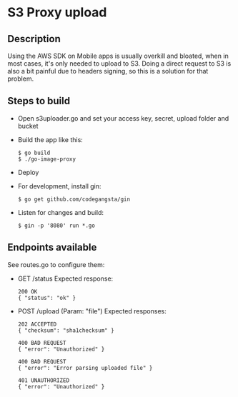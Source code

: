 # S3 Proxy upload

## Description

Using the AWS SDK on Mobile apps is usually overkill and bloated, when in most cases, it's only needed to upload to S3. Doing a direct request to S3 is also a bit painful due to headers signing, so this is a solution for that problem.

## Steps to build

* Open s3uploader.go and set your access key, secret, upload folder and bucket
* Build the app like this:

  ```
  $ go build
  $ ./go-image-proxy
  ```

* Deploy

* For development, install gin:
  ```
  $ go get github.com/codegangsta/gin
  ```

* Listen for changes and build:
  ```
  $ gin -p '8080' run *.go
  ```

## Endpoints available

See routes.go to configure them:

* GET /status
  Expected response:

  ```
  200 OK
  { "status": "ok" }
  ```

* POST /upload (Param: "file")
  Expected responses:

  ```
  202 ACCEPTED
  { "checksum": "sha1checksum" }
  ```

  ```
  400 BAD REQUEST
  { "error": "Unauthorized" }
  ```

  ```
  400 BAD REQUEST
  { "error": "Error parsing uploaded file" }
  ```

  ```
  401 UNAUTHORIZED
  { "error": "Unauthorized" }
  ```

